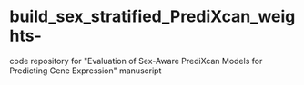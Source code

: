 # build_sex_stratified_PrediXcan_weights-
code repository for "Evaluation of Sex-Aware PrediXcan Models for Predicting Gene Expression" manuscript

